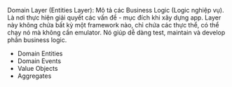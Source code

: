 ﻿Domain Layer (Entities Layer): Mô tả các Business Logic (Logic nghiệp vụ).  Là nơi thực hiện giải quyết các vấn đề - mục đích khi xây dựng app. Layer này không chứa bất kỳ một framework nào, chỉ chứa các thực thể, có thể chạy nó mà không cần emulator. Nó giúp dễ dàng test, maintain và develop phần business logic.
- Domain Entities
- Domain Events
- Value Objects
- Aggregates